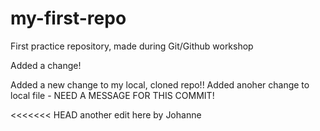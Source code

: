 # my-first-repo
First practice repository, made during Git/Github workshop

Added a change!

Added a new change to my local, cloned repo!!
Added anoher change to local file - NEED A MESSAGE FOR THIS COMMIT!

<<<<<<< HEAD
another edit here by Johanne

